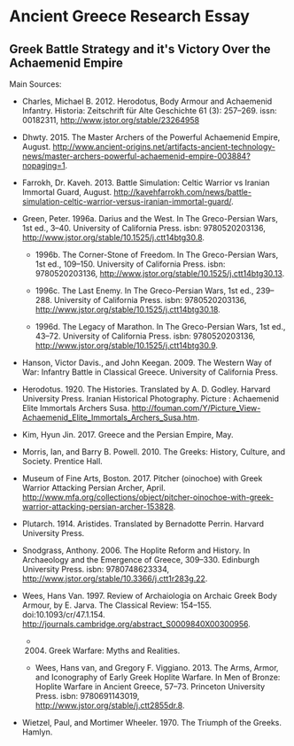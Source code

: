 # Ancient Greece Research Essay

## Greek Battle Strategy and it's Victory Over the Achaemenid Empire

Main Sources:
- Charles, Michael B. 2012. Herodotus, Body Armour and Achaemenid Infantry. Historia: Zeitschrift für Alte Geschichte 61 (3): 257–269. issn: 00182311, http://www.jstor.org/stable/23264958

- Dhwty. 2015. The Master Archers of the Powerful Achaemenid Empire, August. http://www.ancient-origins.net/artifacts-ancient-technology-news/master-archers-powerful-achaemenid-empire-003884?nopaging=1.

- Farrokh, Dr. Kaveh. 2013. Battle Simulation: Celtic Warrior vs Iranian Immortal Guard, August. http://kavehfarrokh.com/news/battle-simulation-celtic-warrior-versus-iranian-immortal-guard/.

- Green, Peter. 1996a. Darius and the West. In The Greco-Persian Wars, 1st ed., 3–40. University of California Press. isbn: 9780520203136, http://www.jstor.org/stable/10.1525/j.ctt14btg30.8.

  - 1996b. The Corner-Stone of Freedom. In The Greco-Persian Wars, 1st ed., 109–150. University of California Press. isbn: 9780520203136, http://www.jstor.org/stable/10.1525/j.ctt14btg30.13.

  - 1996c. The Last Enemy. In The Greco-Persian Wars, 1st ed., 239–288. University of California Press. isbn: 9780520203136, http://www.jstor.org/stable/10.1525/j.ctt14btg30.18.

  - 1996d. The Legacy of Marathon. In The Greco-Persian Wars, 1st ed., 43–72. University of California Press. isbn: 9780520203136, http://www.jstor.org/stable/10.1525/j.ctt14btg30.9.

- Hanson, Victor Davis., and John Keegan. 2009. The Western Way of War: Infantry Battle in Classical Greece. University of California Press. 

- Herodotus. 1920. The Histories. Translated by A. D. Godley. Harvard University Press. Iranian Historical Photography. Picture : Achaemenid Elite Immortals Archers Susa. http://fouman.com/Y/Picture_View-Achaemenid_Elite_Immortals_Archers_Susa.htm.

- Kim, Hyun Jin. 2017. Greece and the Persian Empire, May.

- Morris, Ian, and Barry B. Powell. 2010. The Greeks: History, Culture, and Society. Prentice Hall. 

- Museum of Fine Arts, Boston. 2017. Pitcher (oinochoe) with Greek Warrior Attacking Persian Archer, April. http://www.mfa.org/collections/object/pitcher-oinochoe-with-greek-warrior-attacking-persian-archer-153828.

- Plutarch. 1914. Aristides. Translated by Bernadotte Perrin. Harvard University Press.

- Snodgrass, Anthony. 2006. The Hoplite Reform and History. In Archaeology and the Emergence of Greece, 309–330. Edinburgh University Press. isbn: 9780748623334, http://www.jstor.org/stable/10.3366/j.ctt1r283g.22.

- Wees, Hans Van. 1997. Review of Archaiologia on Archaic Greek Body Armour, by E. Jarva. The Classical Review: 154–155. doi:10.1093/cr/47.1.154. http://journals.cambridge.org/abstract_S0009840X00300956.

  - 2004. Greek Warfare: Myths and Realities.

  - Wees, Hans van, and Gregory F. Viggiano. 2013. The Arms, Armor, and Iconography of Early Greek Hoplite Warfare. In Men of Bronze: Hoplite Warfare in Ancient Greece, 57–73. Princeton University Press. isbn: 9780691143019, http://www.jstor.org/stable/j.ctt2855dr.8.

- Wietzel, Paul, and Mortimer Wheeler. 1970. The Triumph of the Greeks. Hamlyn.
